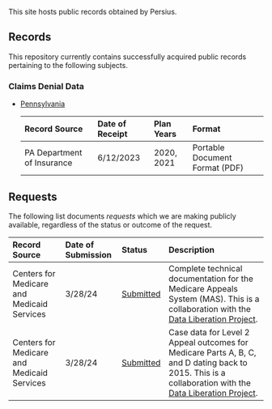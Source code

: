 This site hosts public records obtained by Persius.

## Records

This repository currently contains successfully acquired public records
pertaining to the following subjects.

### Claims Denial Data

- [Pennsylvania](./data/claims_denials/pa/readme.md)


    | Record Source       | Date of Receipt         | Plan Years | Format |
    |:-------------|:------------------|:------| :----- |
    | PA Department of Insurance           | 6/12/2023 | 2020, 2021  | Portable Document Format (PDF) |


## Requests

The following list documents _requests_ which we are making publicly available, regardless of
the status or outcome of the request.


| Record Source | Date of Submission  | Status | Description |
|:-------------|:------------------|:------    | :------    |
| Centers for Medicare and Medicaid Services | 3/28/24 | [Submitted](https://www.documentcloud.org/documents/24522699-2024-03-28-cms-mas-documentation-foia-request-gartnersinger-vine) | Complete technical documentation for the Medicare Appeals System (MAS). This is a collaboration with the [Data Liberation Project](https://www.data-liberation-project.org/). |
| Centers for Medicare and Medicaid Services | 3/28/24 | [Submitted](https://www.documentcloud.org/documents/24522698-2024-03-28-cms-medicare-level-2-appeals-database-records-foia-request-gartnersinger-vine) | Case data for Level 2 Appeal outcomes for Medicare Parts A, B, C, and D dating back to 2015. This is a collaboration with the [Data Liberation Project](https://www.data-liberation-project.org/). |